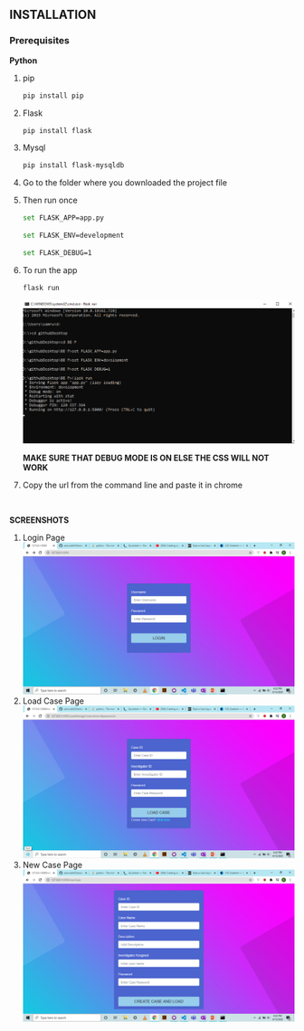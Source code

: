 ## INSTALLATION
### Prerequisites
**Python**
<br />

1. pip
    ```bash
    pip install pip
    ```
2. Flask
    ```bash
    pip install flask
    ```
3. Mysql
    ```bash
    pip install flask-mysqldb
    ```
4. Go to the folder where you downloaded the project file

5. Then run once
    ```bash
    set FLASK_APP=app.py
    ```
    ```bash
    set FLASK_ENV=development
    ```
    ```bash
    set FLASK_DEBUG=1
    ```
6. To run the app
    ```bash
    flask run
    ```
    ![](static/css/images/cmd-running.png)
    
    **MAKE SURE THAT DEBUG MODE IS ON ELSE THE CSS WILL NOT WORK**
7. Copy the url from the command line and paste it in chrome

<br />

**SCREENSHOTS**
1. Login Page
    ![](static/css/images/screenshots/Login.png)
2. Load Case Page
    ![](static/css/images/screenshots/loadCase.png)
3. New Case Page
    ![](static/css/images/screenshots/newCase.png)
